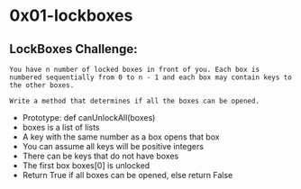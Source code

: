 # 0x01-lockboxes

## LockBoxes Challenge:
    You have n number of locked boxes in front of you. Each box is numbered sequentially from 0 to n - 1 and each box may contain keys to the other boxes.

    Write a method that determines if all the boxes can be opened.

   - Prototype: def canUnlockAll(boxes)
   -  boxes is a list of lists
   -  A key with the same number as a box opens that box
   -  You can assume all keys will be positive integers
   -  There can be keys that do not have boxes
   -  The first box boxes[0] is unlocked
   -  Return True if all boxes can be opened, else return False
